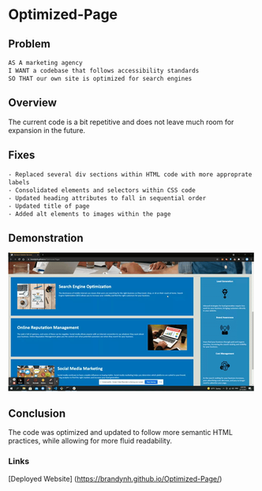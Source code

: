 # Optimized-Page

## Problem 

```
AS A marketing agency
I WANT a codebase that follows accessibility standards
SO THAT our own site is optimized for search engines
```

## Overview

The current code is a bit repetitive and does not leave much room for expansion in the future.

## Fixes

``` 
- Replaced several div sections within HTML code with more approprate labels
- Consolidated elements and selectors within CSS code
- Updated heading attributes to fall in sequential order
- Updated title of page
- Added alt elements to images within the page
```


## Demonstration

![ScreenShot](./assets/images/screenShot.gif)




## Conclusion

The code was optimized and updated to follow more semantic HTML practices, while allowing for more fluid readability.


### Links

[Deployed Website] (https://brandynh.github.io/Optimized-Page/)